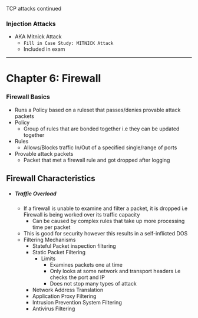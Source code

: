 TCP attacks continued


### Injection Attacks
- AKA Mitnick Attack
	-  `Fill in Case Study: MITNICK Attack `
	- Included in exam

---
# Chapter 6: Firewall
### Firewall Basics
- Runs a Policy based on a ruleset that passes/denies provable attack packets
- Policy
	- Group of rules that are bonded together i.e they can be updated together
- Rules
	- Allows/Blocks traffic In/Out of a specified single/range of ports
- Provable attack packets
	- Packet that met a firewall rule and got dropped after logging


## Firewall Characteristics
- ##### Traffic Overload
	- If a firewall is unable to examine and filter a packet, it is dropped i.e Firewall is being worked over its traffic capacity
		- Can be caused by complex rules that take up more processing time per packet
	- This is good for security however this results in a self-inflicted DOS
	- Filtering Mechanisms
		- Stateful Packet inspection filtering
		- Static Packet Filtering
			- Limits
				- Examines packets one at time
				- Only looks at some network and transport headers i.e checks the port and IP
				- Does not stop many types of attack
		- Network Address Translation
		- Application Proxy Filtering
		- Intrusion Prevention System Filtering
		- Antivirus Filtering